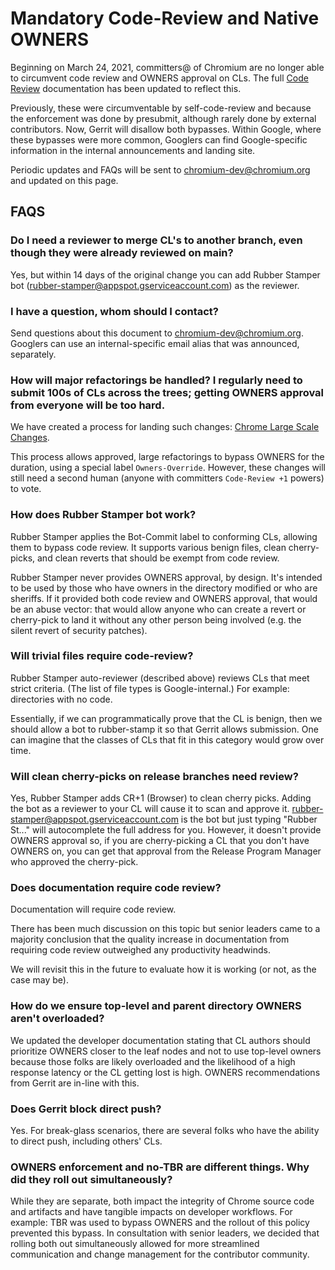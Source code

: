 # Mandatory Code-Review and Native OWNERS

Beginning on March 24, 2021, committers@ of Chromium are no longer able to
circumvent code review and OWNERS approval on CLs. The full
[Code Review](code_reviews.md) documentation has been updated to reflect this.

Previously, these were circumventable by self-code-review and because the
enforcement was done by presubmit, although rarely done by external
contributors. Now, Gerrit will disallow both bypasses. Within Google, where
these bypasses were more common, Googlers can find Google-specific information
in the internal announcements and landing site.

Periodic updates and FAQs will be sent to chromium-dev@chromium.org
and updated on this page.

## FAQS

### Do I need a reviewer to merge CL's to another branch, even though they were already reviewed on main?

Yes, but within 14 days of the original change you can add Rubber Stamper bot (rubber-stamper@appspot.gserviceaccount.com) as the reviewer.

### I have a question, whom should I contact?

Send questions about this document to chromium-dev@chromium.org. Googlers can
use an internal-specific email alias that was announced, separately.

### How will major refactorings be handled? I regularly need to submit 100s of CLs across the trees; getting OWNERS approval from everyone will be too hard.

We have created a process for landing such changes:
[Chrome Large Scale Changes](/docs/process/lsc/large_scale_changes.md).

This process allows approved, large refactorings to bypass OWNERS for the
duration, using a special label `Owners-Override`. However, these changes will
still need a second human (anyone with committers `Code-Review +1` powers) to
vote.

### How does Rubber Stamper bot work?

Rubber Stamper applies the Bot-Commit label to conforming CLs, allowing them to
bypass code review. It supports various benign files, clean cherry-picks, and
clean reverts that should be exempt from code review.

Rubber Stamper never provides OWNERS approval, by design. It's intended to be
used by those who have owners in the directory modified or who are sheriffs. If
it provided both code review and OWNERS approval, that would be an abuse vector:
that would allow anyone who can create a revert or cherry-pick to land it
without any other person being involved (e.g. the silent revert of security
patches).

### Will trivial files require code-review?

Rubber Stamper auto-reviewer (described above) reviews CLs that meet strict
criteria. (The list of file types is Google-internal.) For example: directories
with no code.

Essentially, if we can programmatically prove that the CL is benign, then we
should allow a bot to rubber-stamp it so that Gerrit allows submission. One can
imagine that the classes of CLs that fit in this category would grow over time.

### Will clean cherry-picks on release branches need review?

Yes, Rubber Stamper adds CR+1 (Browser) to clean cherry picks. Adding the bot as
a reviewer to your CL will cause it to scan and approve it.
rubber-stamper@appspot.gserviceaccount.com is the bot but just typing "Rubber
St..." will autocomplete the full address for you. However, it doesn't provide
OWNERS approval so, if you are cherry-picking a CL that you don't have OWNERS
on, you can get that approval from the Release Program Manager who approved the
cherry-pick.

### Does documentation require code review?

Documentation will require code review.

There has been much discussion on this topic but senior leaders came to a
majority conclusion that the quality increase in documentation from requiring
code review outweighed any productivity headwinds.

We will revisit this in the future to evaluate how it is working (or not, as the
case may be).

### How do we ensure top-level and parent directory OWNERS aren't overloaded?

We updated the developer documentation stating that CL authors should
prioritize OWNERS closer to the leaf nodes and not to use top-level owners
because those folks are likely overloaded and the likelihood of a high response
latency or the CL getting lost is high. OWNERS recommendations from Gerrit are
in-line with this.

### Does Gerrit block direct push?

Yes. For break-glass scenarios, there are several folks who have the ability to
direct push, including others' CLs.

### OWNERS enforcement and no-TBR are different things. Why did they roll out simultaneously?

While they are separate, both impact the integrity of Chrome source code and
artifacts and have tangible impacts on developer workflows. For example: TBR was
used to bypass OWNERS and the rollout of this policy prevented this bypass. In
consultation with senior leaders, we decided that rolling both out
simultaneously allowed for more streamlined communication and change management
for the contributor community.
